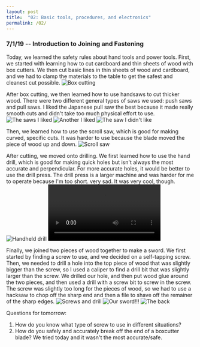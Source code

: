 ```yaml
---
layout: post
title:  "02: Basic tools, procedures, and electronics"
permalink: /02/
---
```


### 7/1/19 -- Introduction to Joining and Fastening

Today, we learned the safety rules about hand tools and power tools. First, we started with learning how to cut cardboard and thin sheets of wood with box cutters. We then cut basic lines in thin sheets of wood and cardboard, and we had to clamp the materials to the table to get the safest and cleanest cut possible. ![Box cutting](boxcutters.png)

After box cutting, we then learned how to use handsaws to cut thicker wood. There were two different general types of saws we used: push saws and pull saws. I liked the Japanese pull saw the best because it made really smooth cuts and didn't take too much physical effort to use. ![The saws I liked](japanese_saws.png) ![Another I liked](good_saw.png) ![The saw I didn't like](push_saw.png) 

Then, we learned how to use the scroll saw, which is good for making curved, specific cuts. It was harder to use because the blade moved the piece of wood up and down. ![Scroll saw](scroll_saw.png) 

After cutting, we moved onto drilling. We first learned how to use the hand drill, which is good for making quick holes but isn't always the most accurate and perpendicular. For more accurate holes, it would be better to use the drill press. The drill press is a larger machine and was harder for me to operate because I'm too short. very sad. It was very cool, though. ![Handheld drill](handheld_drill.png) ![Handheld drill](drill_press.mp4)

Finally, we joined two pieces of wood together to make a sword. We first started by finding a screw to use, and we decided on a self-tapping screw. Then, we needed to drill a hole into the top piece of wood that was slightly bigger than the screw, so I used a caliper to find a drill bit that was slightly larger than the screw. We drilled our hole, and then put wood glue around the two pieces, and then used a drill with a screw bit to screw in the screw. The screw was slightly too long for the pieces of wood, so we had to use a hacksaw to chop off the sharp end and then a file to shave off the remainer of the sharp edges. ![Screws and drill](screws.png) ![Our sword!!!](sword_front.png) ![The back](sword_back.png)

Questions for tomorrow:
1. How do you know what type of screw to use in different situations?
2. How do you safely and accurately break off the end of a boxcutter blade? We tried today and it wasn't the most accurate/safe.